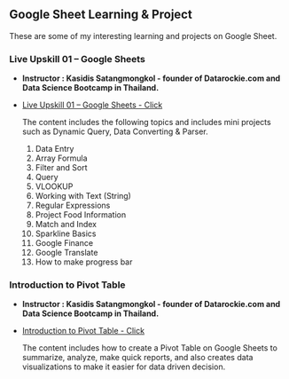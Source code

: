 ## Google Sheet Learning & Project
These are some of my interesting learning and projects on Google Sheet.
### Live Upskill 01 – Google Sheets
- **Instructor : Kasidis Satangmongkol - founder of Datarockie.com and Data Science Bootcamp in Thailand.**
<a name=""></a>
- [Live Upskill 01 – Google Sheets - Click](https://docs.google.com/spreadsheets/d/1afycoiJaRD45YsZMEsDBB2UK9F82BrzgaGgE-6IgWcQ/edit?usp=sharing)

  The content includes the following topics and includes mini projects such as Dynamic Query, Data Converting & Parser.
  1. Data Entry
  2. Array Formula
  3. Filter and Sort
  4. Query
  5. VLOOKUP
  6. Working with Text (String)
  7. Regular Expressions
  8. Project Food Information
  9. Match and Index
  10. Sparkline Basics
  11. Google Finance
  12. Google Translate
  13. How to make progress bar

### Introduction to Pivot Table
- **Instructor : Kasidis Satangmongkol - founder of Datarockie.com and Data Science Bootcamp in Thailand.**
<a name=""></a>
- [Introduction to Pivot Table - Click](https://docs.google.com/spreadsheets/d/1hP182XSZEJKAEE4CyZmErHpx97faCIb95vzQaUi1NUw/edit?usp=sharing)

  The content includes how to create a Pivot Table on Google Sheets to summarize, analyze, make quick reports, and also creates data visualizations to make it easier    for data driven decision. 


